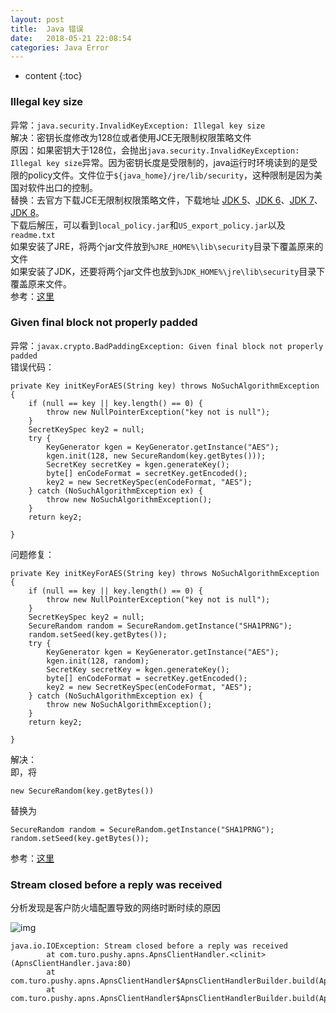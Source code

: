 ```yaml
---
layout: post
title:  Java 错误
date:   2018-05-21 22:08:54
categories: Java Error
---
```


* content
{:toc}

### Illegal key size

异常：```java.security.InvalidKeyException: Illegal key size```  
解决：密钥长度修改为128位或者使用JCE无限制权限策略文件   
原因：如果密钥大于128位，会抛出```java.security.InvalidKeyException: Illegal key size```异常。因为密钥长度是受限制的，java运行时环境读到的是受限的policy文件。文件位于```${java_home}/jre/lib/security```，这种限制是因为美国对软件出口的控制。   
替换：去官方下载JCE无限制权限策略文件，下载地址 [JDK 5](http://www.oracle.com/technetwork/java/javasebusiness/downloads/java-archive-downloads-java-plat-419418.html#jce_policy-1.5.0-oth-JPR)、[JDK 6](http://www.oracle.com/technetwork/java/javase/downloads/jce-6-download-429243.html)、[JDK 7](http://www.oracle.com/technetwork/java/javase/downloads/jce-7-download-432124.html)、[JDK 8](http://www.oracle.com/technetwork/java/javase/downloads/jce8-download-2133166.html)。  
下载后解压，可以看到```local_policy.jar```和```US_export_policy.jar```以及```readme.txt```  
如果安装了JRE，将两个jar文件放到```%JRE_HOME%\lib\security```目录下覆盖原来的文件  
如果安装了JDK，还要将两个jar文件也放到```%JDK_HOME%\jre\lib\security```目录下覆盖原来文件。  
参考：[这里](https://www.cnblogs.com/lilinzhiyu/p/8024100.html)

### Given final block not properly padded

异常：```javax.crypto.BadPaddingException: Given final block not properly padded```  
错误代码：

	private Key initKeyForAES(String key) throws NoSuchAlgorithmException {
	    if (null == key || key.length() == 0) {
	        throw new NullPointerException("key not is null");
	    }
	    SecretKeySpec key2 = null;
	    try {
	        KeyGenerator kgen = KeyGenerator.getInstance("AES");
	        kgen.init(128, new SecureRandom(key.getBytes()));
	        SecretKey secretKey = kgen.generateKey();
	        byte[] enCodeFormat = secretKey.getEncoded();
	        key2 = new SecretKeySpec(enCodeFormat, "AES");
	    } catch (NoSuchAlgorithmException ex) {
	        throw new NoSuchAlgorithmException();
	    }
	    return key2;
	
	}

问题修复：

	private Key initKeyForAES(String key) throws NoSuchAlgorithmException {
	    if (null == key || key.length() == 0) {
	        throw new NullPointerException("key not is null");
	    }
	    SecretKeySpec key2 = null;
	    SecureRandom random = SecureRandom.getInstance("SHA1PRNG");
	    random.setSeed(key.getBytes());
	    try {
	        KeyGenerator kgen = KeyGenerator.getInstance("AES");
	        kgen.init(128, random);
	        SecretKey secretKey = kgen.generateKey();
	        byte[] enCodeFormat = secretKey.getEncoded();
	        key2 = new SecretKeySpec(enCodeFormat, "AES");
	    } catch (NoSuchAlgorithmException ex) {
	        throw new NoSuchAlgorithmException();
	    }
	    return key2;
	
	}
   
解决：  
即，将
	
	new SecureRandom(key.getBytes())
	
替换为

	SecureRandom random = SecureRandom.getInstance("SHA1PRNG");
	random.setSeed(key.getBytes());
  
参考：[这里](https://www.cnblogs.com/zempty/p/4318902.html)

### Stream closed before a reply was received

分析发现是客户防火墙配置导致的网络时断时续的原因

![img](https://linyongchao.github.io/static/img/apns.png)

	java.io.IOException: Stream closed before a reply was received
	        at com.turo.pushy.apns.ApnsClientHandler.<clinit>(ApnsClientHandler.java:80)
	        at com.turo.pushy.apns.ApnsClientHandler$ApnsClientHandlerBuilder.build(ApnsClientHandler.java:136)
	        at com.turo.pushy.apns.ApnsClientHandler$ApnsClientHandlerBuilder.build(ApnsClientHandler.java:89)